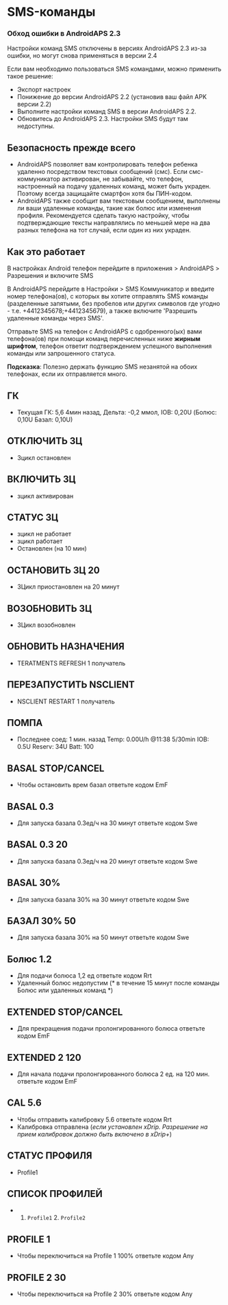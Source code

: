 # SMS-команды

### Обход ошибки в AndroidAPS 2.3

Настройки команд SMS отключены в версиях AndroidAPS 2.3 из-за ошибки, но могут снова применяться в версии 2.4

Если вам необходимо пользоваться SMS командами, можно применить такое решение:

- Экспорт настроек
- Понижение до версии AndroidAPS 2.2 (установив ваш файл APK версии 2.2)
- Выполните настройки команд SMS в версии AndroidAPS 2.2.
- Обновитесь до AndroidAPS 2.3. Настройки SMS будут там недоступны.

## Безопасность прежде всего

- AndroidAPS позволяет вам контролировать телефон ребенка удаленно посредством текстовых сообщений (смс). Если смс-коммуникатор активирован, не забывайте, что телефон, настроенный на подачу удаленных команд, может быть украден. Поэтому всегда защищайте смартфон хотя бы ПИН-кодом.
- AndroidAPS также сообщит вам текстовым сообщением, выполнены ли ваши удаленные команды, такие как болюс или изменения профиля. Рекомендуется сделать такую настройку, чтобы подтверждающие тексты направлялись по меньшей мере на два разных телефона на тот случай, если один из них украден.

## Как это работает

В настройках Android телефон перейдите в приложения > AndroidAPS > Разрешения и включите SMS

В AndroidAPS перейдите в Настройки > SMS Коммуникатор и введите номер телефона(ов), с которых вы хотите отправлять SMS команды (разделенные запятыми, без пробелов или других символов где угодно - т.е. +4412345678;+4412345679), а также включите 'Разрешить удаленные команды через SMS'.

Отправьте SMS на телефон с AndroidAPS с одобренного(ых) вами телефона(ов) при помощи команд перечисленных ниже **жирным шрифтом**, телефон ответит подтверждением успешного выполнения команды или запрошенного статуса.

**Подсказка**: Полезно держать функцию SMS незанятой на обоих телефонах, если их отправляется много.

## ГК

- Текущая ГК: 5,6 4мин назад, Дельта: -0,2 ммол, IOB: 0,20U (Болюс: 0,10U Базал: 0,10U)

## ОТКЛЮЧИТЬ ЗЦ

- Зцикл остановлен

## ВКЛЮЧИТЬ ЗЦ

- зцикл активирован

## СТАТУС ЗЦ

- зцикл не работает
- зцикл работает
- Остановлен (на 10 мин)

## ОСТАНОВИТЬ ЗЦ 20

- ЗЦикл приостановлен на 20 минут

## ВОЗОБНОВИТЬ ЗЦ

- ЗЦикл возобновлен

## ОБНОВИТЬ НАЗНАЧЕНИЯ

- TERATMENTS REFRESH 1 получатель

## ПЕРЕЗАПУСТИТЬ NSCLIENT

- NSCLIENT RESTART 1 получатель

## ПОМПА

- Последнее соед: 1 мин. назад Temp: 0.00U/h @11:38 5/30min IOB: 0.5U Reserv: 34U Batt: 100

## BASAL STOP/CANCEL

- Чтобы остановить врем базал ответьте кодом EmF

## BASAL 0.3

- Для запуска базала 0.3ед/ч на 30 минут ответьте кодом Swe

## BASAL 0.3 20

- Для запуска базала 0.3ед/ч на 20 минут ответьте кодом Swe

## BASAL 30%

- Для запуска базала 30% на 30 минут ответьте кодом Swe

## БАЗАЛ 30% 50

- Для запуска базала 30% на 50 минут ответьте кодом Swe

## Болюс 1.2

- Для подачи болюса 1,2 ед ответьте кодом Rrt
- Удаленный болюс недопустим (* в течение 15 минут после команды Болюс или удаленных команд *)

## EXTENDED STOP/CANCEL

- Для прекращения подачи пролонгированного болюса ответьте кодом EmF

## EXTENDED 2 120

- Для начала подачи пролонгированного болюса 2 ед. на 120 мин. ответьте кодом EmF

## CAL 5.6

- Чтобы отправить калибровку 5.6 ответьте кодом Rrt
- Калибровка отправлена (*если установлен xDrip. Разрешение на прием калибровок должно быть включено в xDrip+*)

## СТАТУС ПРОФИЛЯ

- Profile1

## СПИСОК ПРОФИЛЕЙ

- 1. ` Profile1 ` 2. ` Profile2 `

## PROFILE 1

- Чтобы переключиться на Profile 1 100% ответьте кодом Any

## PROFILE 2 30

- Чтобы переключиться на Profile 2 30% ответьте кодом Any